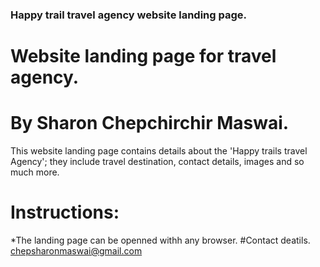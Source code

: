 ### Happy trail travel agency website landing page.
# Website landing page for travel agency.
# By Sharon Chepchirchir Maswai. 
This website landing page contains details about the 'Happy trails travel Agency'; they include travel destination, contact details, images and so much more.
# Instructions:
 *The landing page can be openned withh any browser.
#Contact deatils.
chepsharonmaswai@gmail.com
